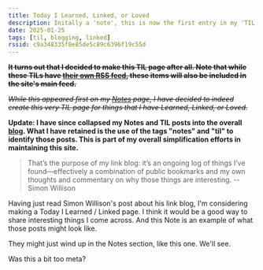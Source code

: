 ```yaml
---
title: Today I Learned, Linked, or Loved
description: Initally a 'note', this is now the first entry in my 'TIL' page for things that I have Learned, Linked, or Loved..
date: 2025-01-25
tags: [til, blogging, linked]
rssid: c9a348335f8e85de5c89c6396f19c55d
---
```


~~**It turns out that I decided to make this TIL page after all. Note that while these TILs have [their own RSS feed](/tilfeed.xml), these items will also be included in the site's main feed.**~~

~~_While this appeared first on my [Notes](/notes/) page, I have decided to indeed create this very TIL page for things that I have Learned, Linked, or Loved._~~

**Update: I have since collapsed my Notes and TIL posts into the overall [blog](/blog/). What I have retained is the use of the tags "notes" and "til" to identify those posts. This is part of my overall simplification efforts in maintaining this site.**

> That’s the purpose of my link blog: it’s an ongoing log of things I’ve found—effectively a combination of public bookmarks and my own thoughts and commentary on why those things are interesting. -- Simon Willison

Having just read Simon Willison's post about his link blog, I'm considering making a Today I Learned / Linked page. I think it would be a good way to share interesting things I come across. And this Note is an example of what those posts might look like.

They might just wind up in the Notes section, like this one. We'll see.

Was this a bit too meta?
